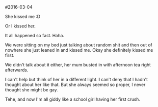 #2016-03-04

She kissed me :D

Or I kissed her.

It all happened so fast. Haha.

We were sitting on my bed just talking about random shit and then out of nowhere she just leaned in and kissed me. Okay she definitely kissed me first.

We didn't talk about it either, her mum busted in with afternoon tea right afterwards.

I can't help but think of her in a different light. I can't deny that I hadn't thought about her like that. But she always seemed so proper, I never thought she might be gay.

Tehe, and now I'm all giddy like a school girl having her first crush.
